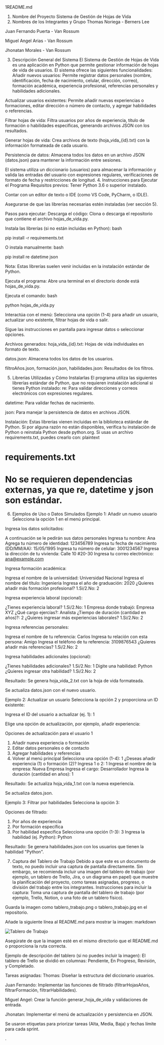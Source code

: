 1README.md
1. Nombre del Proyecto
Sistema de Gestión de Hojas de Vida
2. Nombres de los Integrantes y Grupo
Thomas Noriega - Berners Lee

Juan Fernando Puerta - Van Rossum

Miguel Angel Arias - Van Rossum

Jhonatan Morales - Van Rossum

3. Descripción General del Sistema
El Sistema de Gestión de Hojas de Vida es una aplicación en Python que permite gestionar información de hojas de vida de usuarios. El sistema ofrece las siguientes funcionalidades:
Añadir nuevos usuarios: Permite registrar datos personales (nombre, identificación, fecha de nacimiento, celular, dirección, correo), formación académica, experiencia profesional, referencias personales y habilidades adicionales.

Actualizar usuarios existentes: Permite añadir nuevas experiencias o formaciones, editar dirección o número de contacto, y agregar habilidades o referencias.

Filtrar hojas de vida: Filtra usuarios por años de experiencia, título de formación o habilidades específicas, generando archivos JSON con los resultados.

Generar hojas de vida: Crea archivos de texto (hoja_vida_{id}.txt) con la información formateada de cada usuario.

Persistencia de datos: Almacena todos los datos en un archivo JSON (datos.json) para mantener la información entre sesiones.

El sistema utiliza un diccionario (usuarios) para almacenar la información y valida las entradas del usuario con expresiones regulares, verificaciones de formato de fecha y restricciones de longitud.
4. Instrucciones para Ejecutar el Programa
Requisitos previos:
Tener Python 3.6 o superior instalado.

Contar con un editor de texto o IDE (como VS Code, PyCharm, o IDLE).

Asegurarse de que las librerías necesarias estén instaladas (ver sección 5).

Pasos para ejecutar:
Descarga el código:
Clona o descarga el repositorio que contiene el archivo hojas_de_vida.py.

Instala las librerías (si no están incluidas en Python):
bash

pip install -r requirements.txt

O instala manualmente:
bash

pip install re datetime json

Nota: Estas librerías suelen venir incluidas en la instalación estándar de Python.

Ejecuta el programa:
Abre una terminal en el directorio donde está hojas_de_vida.py.

Ejecuta el comando:
bash

python hojas_de_vida.py

Interactúa con el menú:
Selecciona una opción (1-4) para añadir un usuario, actualizar uno existente, filtrar hojas de vida o salir.

Sigue las instrucciones en pantalla para ingresar datos o seleccionar opciones.

Archivos generados:
hoja_vida_{id}.txt: Hojas de vida individuales en formato de texto.

datos.json: Almacena todos los datos de los usuarios.

filtroAños.json, formación.json, habilidades.json: Resultados de los filtros.

5. Librerías Utilizadas y Cómo Instalarlas
El programa utiliza las siguientes librerías estándar de Python, que no requieren instalación adicional si tienes Python instalado:
re: Para validar direcciones y correos electrónicos con expresiones regulares.

datetime: Para validar fechas de nacimiento.

json: Para manejar la persistencia de datos en archivos JSON.

Instalación:
Estas librerías vienen incluidas en la biblioteca estándar de Python. Si por alguna razón no están disponibles, verifica tu instalación de Python o reinstala Python desde python.org.
Si usas un archivo requirements.txt, puedes crearlo con:
plaintext

# requirements.txt
# No se requieren dependencias externas, ya que re, datetime y json son estándar.

6. Ejemplos de Uso o Datos Simulados
Ejemplo 1: Añadir un nuevo usuario
Selecciona la opción 1 en el menú principal.

Ingresa los datos solicitados:

A continuación se le pedirán sus datos personales
Ingresa tu nombre: Ana
Agrega tu número de identidad: 123456789
Ingresa tu fecha de nacimiento (DD/MM/AA): 15/05/1995
Ingresa tu número de celular: 3001234567
Ingresa la dirección de tu vivienda: Calle 10 #20-30
Ingresa tu correo electrónico: ana@example.com

Ingresa formación académica:

Ingresa el nombre de la universidad: Universidad Nacional
Ingresa el nombre del título: Ingenieria
Ingresa el año de graduación: 2020
¿Quieres añadir más formación profesional? 1.Si/2.No: 2

Ingresa experiencia laboral (opcional):

¿Tienes experiencia laboral? 1.Si/2.No: 1
Empresa donde trabajó: Empresa XYZ
¿Qué cargo ejercías?: Analista
¿Tiempo de duración (cantidad en años)?: 2
¿Quieres ingresar más experiencias laborales? 1.Si/2.No: 2

Ingresa referencias personales:

Ingresa el nombre de tu referencia: Carlos
Ingresa tu relación con esta persona: Amigo
Ingresa el teléfono de tu referencia: 3109876543
¿Quieres añadir más referencias? 1.Si/2.No: 2

Ingresa habilidades adicionales (opcional):

¿Tienes habilidades adicionales? 1.Si/2.No: 1
Digite una habilidad: Python
¿Quieres ingresar otra habilidad? 1.Si/2.No: 2

Resultado:
Se genera hoja_vida_2.txt con la hoja de vida formateada.

Se actualiza datos.json con el nuevo usuario.

Ejemplo 2: Actualizar un usuario
Selecciona la opción 2 y proporciona un ID existente:

Ingresa el ID del usuario a actualizar (ej. 1): 1

Elige una opción de actualización, por ejemplo, añadir experiencia:

Opciones de actualización para el usuario 1
1. Añadir nueva experiencia o formación
2. Editar datos personales o de contacto
3. Agregar habilidades y referencias
4. Volver al menú principal
Selecciona una opción (1-4): 1
¿Deseas añadir experiencia (1) o formación (2)? Ingresa 1 o 2: 1
Ingresa el nombre de la empresa: Nueva Empresa
Ingresa el cargo: Desarrollador
Ingresa la duración (cantidad en años): 1

Resultado:
Se actualiza hoja_vida_1.txt con la nueva experiencia.

Se actualiza datos.json.

Ejemplo 3: Filtrar por habilidades
Selecciona la opción 3:

Opciones de filtrado:
1. Por años de experiencia
2. Por formación específica
3. Por habilidad específica
Selecciona una opción (1-3): 3
Ingresa la habilidad (ej. Python): Python

Resultado:
Se genera habilidades.json con los usuarios que tienen la habilidad "Python".

7. Captura del Tablero de Trabajo
Debido a que este es un documento de texto, no puedo incluir una captura de pantalla directamente. Sin embargo, se recomienda incluir una imagen del tablero de trabajo (por ejemplo, un tablero de Trello, Jira, o un diagrama en papel) que muestre la planificación del proyecto, como tareas asignadas, progreso, o división del trabajo entre los integrantes.
Instrucciones para incluir la captura:
Toma una captura de pantalla del tablero de trabajo (por ejemplo, Trello, Notion, o una foto de un tablero físico).

Guarda la imagen como tablero_trabajo.png o tablero_trabajo.jpg en el repositorio.

Añade la siguiente línea al README.md para mostrar la imagen:
markdown

![Tablero de Trabajo](tablero_trabajo.png)

Asegúrate de que la imagen esté en el mismo directorio que el README.md o proporciona la ruta correcta.

Ejemplo de descripción del tablero (si no puedes incluir la imagen):
El tablero de Trello se dividió en columnas: Pendiente, En Progreso, Revisión, y Completado.

Tareas asignadas:
Thomas: Diseñar la estructura del diccionario usuarios.

Juan Fernando: Implementar las funciones de filtrado (filtrarHojasAños, filtrarFormación, filtrarHabilidades).

Miguel Angel: Crear la función generar_hoja_de_vida y validaciones de entrada.

Jhonatan: Implementar el menú de actualización y persistencia en JSON.

Se usaron etiquetas para priorizar tareas (Alta, Media, Baja) y fechas límite para cada sprint.

.